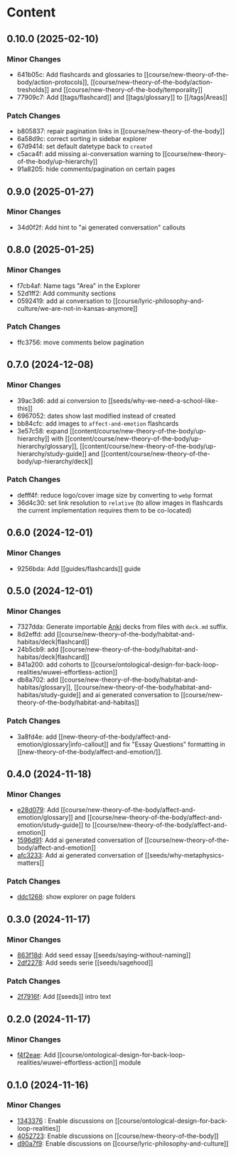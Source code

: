 # Content

## 0.10.0 (2025-02-10)

### Minor Changes

- 641b05c: Add flashcards and glossaries to [[course/new-theory-of-the-body/action-protocols]], [[course/new-theory-of-the-body/action-tresholds]] and [[course/new-theory-of-the-body/temporality]]
- 77909c7: Add [[tags/flashcard]] and [[tags/glossary]] to [[/tags|Areas]]

### Patch Changes

- b805837: repair pagination links in [[course/new-theory-of-the-body]]
- 6a58d9c: correct sorting in sidebar explorer
- 67d9414: set default datetype back to `created`
- c5aca4f: add missing ai-conversation warning to [[course/new-theory-of-the-body/up-hierarchy]]
- 91a8205: hide comments/pagination on certain pages

## 0.9.0 (2025-01-27)

### Minor Changes

- 34d0f2f: Add hint to "ai generated conversation" callouts

## 0.8.0 (2025-01-25)

### Minor Changes

- f7cb4af: Name tags "Area" in the Explorer
- 52d1ff2: Add community sections
- 0592419: add ai conversation to [[course/lyric-philosophy-and-culture/we-are-not-in-kansas-anymore]]

### Patch Changes

- ffc3756: move comments below pagination

## 0.7.0 (2024-12-08)

### Minor Changes

- 39ac3d6: add ai conversion to [[seeds/why-we-need-a-school-like-this]]
- 6967052: dates show last modified instead of created
- bb84cfc: add images to `affect-and-emotion` flashcards
- 3e57c58: expand [[content/course/new-theory-of-the-body/up-hierarchy]] with [[content/course/new-theory-of-the-body/up-hierarchy/glossary]], [[content/course/new-theory-of-the-body/up-hierarchy/study-guide]] and [[content/course/new-theory-of-the-body/up-hierarchy/deck]]

### Patch Changes

- defff4f: reduce logo/cover image size by converting to `webp` format
- 36d4c30: set link resolution to `relative` (to allow images in flashcards the current implementation requires them to be co-located)

## 0.6.0 (2024-12-01)

### Minor Changes

- 9256bda: Add [[guides/flashcards]] guide

## 0.5.0 (2024-12-01)

### Minor Changes

- 7327dda: Generate importable [Anki](https://apps.ankiweb.net/) decks from files with `deck.md` suffix.
- 8d2effd: add [[course/new-theory-of-the-body/habitat-and-habitas/deck|flashcard]]
- 24b5cb9: add [[course/new-theory-of-the-body/habitat-and-habitas/deck|flashcard]]
- 841a200: add cohorts to [[course/ontological-design-for-back-loop-realities/wuwei-effortless-action]]
- db8a702: add [[course/new-theory-of-the-body/habitat-and-habitas/glossary]], [[course/new-theory-of-the-body/habitat-and-habitas/study-guide]] and ai generated conversation to [[course/new-theory-of-the-body/habitat-and-habitas]]

### Patch Changes

- 3a8fd4e: add [[new-theory-of-the-body/affect-and-emotion/glossary|info-callout]] and fix "Essay Questions" formatting in [[new-theory-of-the-body/affect-and-emotion/]].

## 0.4.0 (2024-11-18)

### Minor Changes

- [e28d079](https://github.com/thepopupschool/thepopupschool/commit/e28d079): Add [[course/new-theory-of-the-body/affect-and-emotion/glossary]] and [[course/new-theory-of-the-body/affect-and-emotion/study-guide]] to [[course/new-theory-of-the-body/affect-and-emotion]]
- [1596d91](https://github.com/thepopupschool/thepopupschool/commit/1596d91): Add ai generated conversation of [[course/new-theory-of-the-body/affect-and-emotion]]
- [afc3233](https://github.com/thepopupschool/thepopupschool/commit/afc3233): Add ai generated conversation of [[seeds/why-metaphysics-matters]]

### Patch Changes

- [ddc1268](https://github.com/thepopupschool/thepopupschool/commit/ddc1268): show explorer on page folders

## 0.3.0 (2024-11-17)

### Minor Changes

- [863f18d](https://github.com/thepopupschool/thepopupschool/commit/863f18d): Add seed essay [[seeds/saying-without-naming]]
- [2df2278](https://github.com/thepopupschool/thepopupschool/commit/2df2278): Add seeds serie [[seeds/sagehood]]

### Patch Changes

- [2f7916f](https://github.com/thepopupschool/thepopupschool/commit/2f7916f): Add [[seeds]] intro text

## 0.2.0 (2024-11-17)

### Minor Changes

- [f4f2eae](https://github.com/thepopupschool/thepopupschool/commit/f4f2eae): Add [[course/ontological-design-for-back-loop-realities/wuwei-effortless-action]] module

## 0.1.0 (2024-11-16)

### Minor Changes

- [1343376](https://github.com/thepopupschool/thepopupschool/commit/1343376) : Enable discussions on [[course/ontological-design-for-back-loop-realities]]
- [4052723](https://github.com/thepopupschool/thepopupschool/commit/4052723): Enable discussions on [[course/new-theory-of-the-body]]
- [d90a7f9](https://github.com/thepopupschool/thepopupschool/commit/d90a7f9): Enable discussions on [[course/lyric-philosophy-and-culture]]
